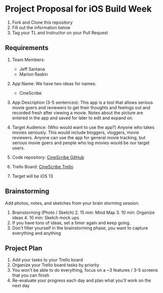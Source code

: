 # Project Proposal for iOS Build Week

1. Fork and Clone this repository
2. Fill out the information below
3. Tag your TL and Instructor on your Pull Request

## Requirements

1. Team Members:
    * Jeff Santana
    * Marlon Raskin
    
2. App Name: 
    We have two ideas for names:
    * CineScribe
    
3. App Description (3-5 sentences):
   This app is a tool that allows serious movie goers and reviewers to get their thoughts and feelings out and recorded fresh after viewing a movie. Notes about the picture are entered in the app and saved for later to edit and expand on.
   
4. Target Audience: (Who would want to use the app?)
    Anyone who takes movies seriously. This would include bloggers, vloggers, movie reviewers. Anyone can use the app for general movie tracking, but serious movie goers and people who log movies would be our target users.
    
5. Code repository: [CineScribe GitHub](https://github.com/CineScribe/CineScribe/blob/master/README.md)
6. Trello Board: [CineScribe Trello](https://trello.com/b/jwVgpk3p/cinescribe-app)

7. Target will be iOS 13

## Brainstorming

Add photos, notes, and sketches from your brain storming session. 

1. Brainstorming (Photo / Sketch)
    2. 15 min: Mind Map 
    3. 10 min: Organize ideas
    4. 10 min: Sketch mock ups 
2. If you have tons of ideas, set a timer again and keep going.
3. Don't filter yourself in the brainstorming phase, you want to capture everything and anything

## Project Plan
1. Add your tasks to your Trello board
2. Organize your Trello board tasks by priority
3. You won't be able to do everything, focus on a ~3 features / 3-5 screens that you can finish
4. Re-evaluate your progress each day and plan what you'll work on the next day
